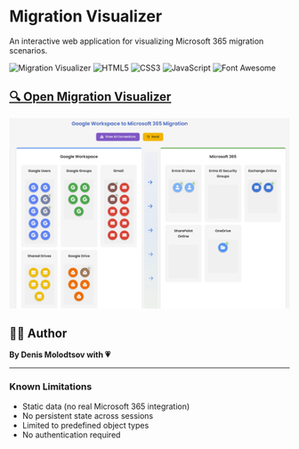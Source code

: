 # Migration Visualizer

An interactive web application for visualizing Microsoft 365 migration scenarios.

![Migration Visualizer](https://img.shields.io/badge/Status-Active-green)
![HTML5](https://img.shields.io/badge/HTML5-E34F26?logo=html5&logoColor=white)
![CSS3](https://img.shields.io/badge/CSS3-1572B6?logo=css3&logoColor=white)
![JavaScript](https://img.shields.io/badge/JavaScript-F7DF1E?logo=javascript&logoColor=black)
![Font Awesome](https://img.shields.io/badge/Font%20Awesome-339AF0?logo=fontawesome&logoColor=white)

## [🔍 Open Migration Visualizer](https://zerg00s.github.io/migration-visualizer)

![Sample Screenshot](IMG/image.png)

## 👨‍💻 Author

**By Denis Molodtsov with 💗**

---

### Known Limitations

- Static data (no real Microsoft 365 integration)
- No persistent state across sessions
- Limited to predefined object types
- No authentication required
